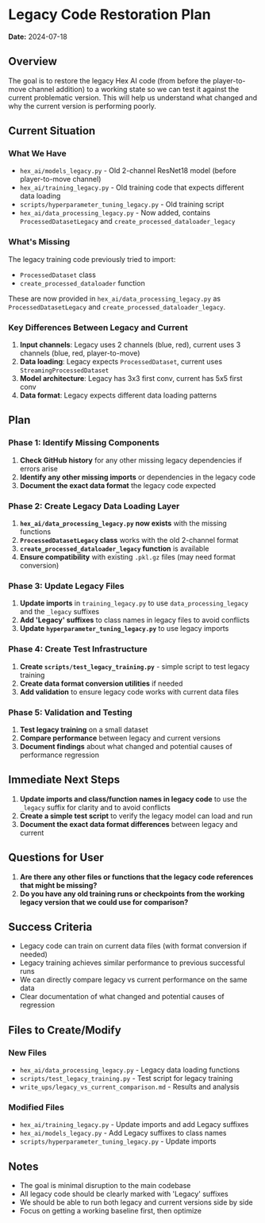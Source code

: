 # Legacy Code Restoration Plan

**Date:** 2024-07-18

## Overview

The goal is to restore the legacy Hex AI code (from before the player-to-move channel addition) to a working state so we can test it against the current problematic version. This will help us understand what changed and why the current version is performing poorly.

## Current Situation

### What We Have
- `hex_ai/models_legacy.py` - Old 2-channel ResNet18 model (before player-to-move channel)
- `hex_ai/training_legacy.py` - Old training code that expects different data loading
- `scripts/hyperparameter_tuning_legacy.py` - Old training script
- `hex_ai/data_processing_legacy.py` - Now added, contains `ProcessedDatasetLegacy` and `create_processed_dataloader_legacy`

### What's Missing
The legacy training code previously tried to import:
- `ProcessedDataset` class
- `create_processed_dataloader` function

These are now provided in `hex_ai/data_processing_legacy.py` as `ProcessedDatasetLegacy` and `create_processed_dataloader_legacy`.

### Key Differences Between Legacy and Current
1. **Input channels**: Legacy uses 2 channels (blue, red), current uses 3 channels (blue, red, player-to-move)
2. **Data loading**: Legacy expects `ProcessedDataset`, current uses `StreamingProcessedDataset`
3. **Model architecture**: Legacy has 3x3 first conv, current has 5x5 first conv
4. **Data format**: Legacy expects different data loading patterns

## Plan

### Phase 1: Identify Missing Components
1. **Check GitHub history** for any other missing legacy dependencies if errors arise
2. **Identify any other missing imports** or dependencies in the legacy code
3. **Document the exact data format** the legacy code expected

### Phase 2: Create Legacy Data Loading Layer
1. **`hex_ai/data_processing_legacy.py` now exists** with the missing functions
2. **`ProcessedDatasetLegacy` class** works with the old 2-channel format
3. **`create_processed_dataloader_legacy` function** is available
4. **Ensure compatibility** with existing `.pkl.gz` files (may need format conversion)

### Phase 3: Update Legacy Files
1. **Update imports** in `training_legacy.py` to use `data_processing_legacy` and the `_legacy` suffixes
2. **Add 'Legacy' suffixes** to class names in legacy files to avoid conflicts
3. **Update `hyperparameter_tuning_legacy.py`** to use legacy imports

### Phase 4: Create Test Infrastructure
1. **Create `scripts/test_legacy_training.py`** - simple script to test legacy training
2. **Create data format conversion utilities** if needed
3. **Add validation** to ensure legacy code works with current data files

### Phase 5: Validation and Testing
1. **Test legacy training** on a small dataset
2. **Compare performance** between legacy and current versions
3. **Document findings** about what changed and potential causes of performance regression

## Immediate Next Steps

1. **Update imports and class/function names in legacy code** to use the `_legacy` suffix for clarity and to avoid conflicts
2. **Create a simple test script** to verify the legacy model can load and run
3. **Document the exact data format differences** between legacy and current

## Questions for User

1. **Are there any other files or functions that the legacy code references that might be missing?**
2. **Do you have any old training runs or checkpoints from the working legacy version that we could use for comparison?**

## Success Criteria

- Legacy code can train on current data files (with format conversion if needed)
- Legacy training achieves similar performance to previous successful runs
- We can directly compare legacy vs current performance on the same data
- Clear documentation of what changed and potential causes of regression

## Files to Create/Modify

### New Files
- `hex_ai/data_processing_legacy.py` - Legacy data loading functions
- `scripts/test_legacy_training.py` - Test script for legacy training
- `write_ups/legacy_vs_current_comparison.md` - Results and analysis

### Modified Files
- `hex_ai/training_legacy.py` - Update imports and add Legacy suffixes
- `hex_ai/models_legacy.py` - Add Legacy suffixes to class names
- `scripts/hyperparameter_tuning_legacy.py` - Update imports

## Notes

- The goal is minimal disruption to the main codebase
- All legacy code should be clearly marked with 'Legacy' suffixes
- We should be able to run both legacy and current versions side by side
- Focus on getting a working baseline first, then optimize 